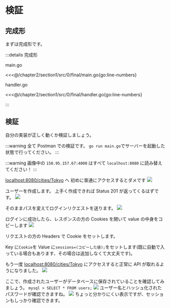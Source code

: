 # 検証

## 完成形

まずは完成形です。

:::details 完成形

main.go 

<<<@/chapter2/section1/src/0/final/main.go{go:line-numbers}

handler.go

<<<@/chapter2/section1/src/0/final/handler.go{go:line-numbers}

:::

## 検証

自分の実装が正しく動くか検証しましょう。

:::warning
全て Postman での検証です。
`go run main.go`でサーバーを起動した状態で行ってください。
:::

:::warning
画像中の `150.95.157.67:4000` はすべて `localhost:8080` に読み替えてください！
:::

<a href="http://localhost:8080/cities/Tokyo">localhost:8080/cities/Tokyo</a> へ
初めに普通にアクセスするとダメです
![](https://md.trapti.tech/uploads/upload_96a03d609e761150a2136963dd34006a.png)

ユーザーを作成します。
上手く作成できれば Status 201 が返ってくるはずです。
![](https://md.trapti.tech/uploads/upload_4d891187b392debc9732aeff7ecaca08.png)

そのままパスを変えてログインリクエストを送ります。
![](https://md.trapti.tech/uploads/upload_7b21cf42397801806bab12f5180ce888.png)

ログインに成功したら、レスポンスの方の Cookies を開いて value の中身をコピーします
![](https://md.trapti.tech/uploads/upload_13756985fc7e93bd6d032083d340ea6b.png)

リクエストの方の Headers で Cookie をセットします。

Key に`Cookie`を
Value に`sessions=(コピーした値);`をセットします(既に自動で入っている場合もあります、その場合は追加しなくて大丈夫です)。

もう一度 <a href="http://localhost:8080/cities/Tokyo">localhost:8080/cities/Tokyo</a> にアクセスすると正常に API が取れるようになりました。
![](https://md.trapti.tech/uploads/upload_59c6c86e127d982f511946d2a183d0a6.png)

ここで、作成されたユーザーがデータベースに保存されていることを確認してみましょう。
`mysql > SELECT * FROM users;`
![](https://md.trap.jp/uploads/upload_f713b7da16df6729729a25ca2b5a6816.png)
ユーザー名とハッシュ化されたパスワードが確認できますね。
![](https://md.trap.jp/uploads/upload_7f007d73bd0ff508dff12246546b1a5b.png)
ちょっと分かりにくい表示ですが、セッションもしっかり確認できます。

